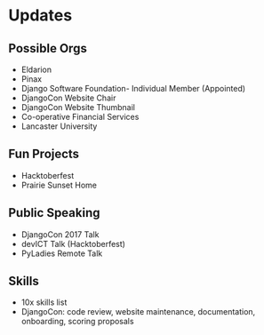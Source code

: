 # Updates

## Possible Orgs

* Eldarion
* Pinax
* Django Software Foundation- Individual Member (Appointed)
* DjangoCon Website Chair
* DjangoCon Website Thumbnail
* Co-operative Financial Services
* Lancaster University

## Fun Projects

* Hacktoberfest
* Prairie Sunset Home

## Public Speaking

* DjangoCon 2017 Talk
* devICT Talk (Hacktoberfest)
* PyLadies Remote Talk

## Skills

* 10x skills list
* DjangoCon: code review, website maintenance, documentation, onboarding, scoring proposals


